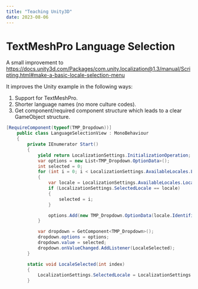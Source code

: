 ```yaml
---
title: "Teaching Unity3D"
date: 2023-08-06
---
```


# TextMeshPro Language Selection
A small improvement to https://docs.unity3d.com/Packages/com.unity.localization@1.3/manual/Scripting.html#make-a-basic-locale-selection-menu

It improves the Unity example in the following ways:
1. Support for TextMeshPro.
2. Shorter language names (no more culture codes).
3. Get component/required component structure which leads to a clear GameObject structure.


```C#
[RequireComponent(typeof(TMP_Dropdown))]
	public class LanguageSelectionView : MonoBehaviour
	{
		private IEnumerator Start()
		{
			yield return LocalizationSettings.InitializationOperation;
			var options = new List<TMP_Dropdown.OptionData>();
			int selected = 0;
			for (int i = 0; i < LocalizationSettings.AvailableLocales.Locales.Count; ++i)
			{
				var locale = LocalizationSettings.AvailableLocales.Locales[i];
				if (LocalizationSettings.SelectedLocale == locale)
				{
					selected = i;
				}

				options.Add(new TMP_Dropdown.OptionData(locale.Identifier.CultureInfo.EnglishName));
			}

			var dropdown = GetComponent<TMP_Dropdown>();
			dropdown.options = options;
			dropdown.value = selected;
			dropdown.onValueChanged.AddListener(LocaleSelected);
		}

		static void LocaleSelected(int index)
		{
			LocalizationSettings.SelectedLocale = LocalizationSettings.AvailableLocales.Locales[index];
		}
```